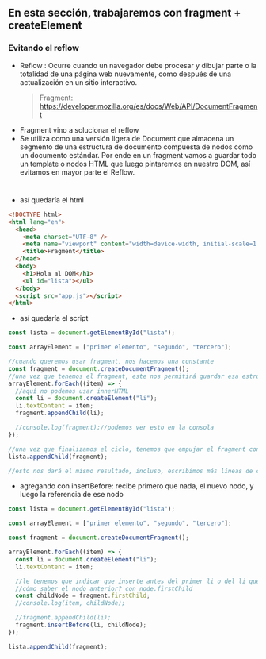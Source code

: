 ## En esta sección, trabajaremos con fragment + createElement

### Evitando el reflow

- Reflow : Ocurre cuando un navegador debe procesar y dibujar parte o la totalidad de una página web nuevamente, como después de una actualización en un sitio interactivo.
  > Fragment: https://developer.mozilla.org/es/docs/Web/API/DocumentFragment
- Fragment vino a solucionar el reflow
- Se utiliza como una versión ligera de Document que almacena un segmento de una estructura de documento compuesta de nodos como un documento estándar. Por ende en un fragment vamos a guardar todo un template o nodos HTML que luego pintaremos en nuestro DOM, así evitamos en mayor parte el Reflow.

#

- así quedaría el html

```html
<!DOCTYPE html>
<html lang="en">
  <head>
    <meta charset="UTF-8" />
    <meta name="viewport" content="width=device-width, initial-scale=1.0" />
    <title>Fragment</title>
  </head>
  <body>
    <h1>Hola al DOM</h1>
    <ul id="lista"></ul>
  </body>
  <script src="app.js"></script>
</html>
```

- así quedaría el script

```javascript
const lista = document.getElementById("lista");

const arrayElement = ["primer elemento", "segundo", "tercero"];

//cuando queremos usar fragment, nos hacemos una constante
const fragment = document.createDocumentFragment();
//una vez que tenemos el fragment, este nos permitirá guardar esa estructura antes de ser incoportada a nuestro HTML
arrayElement.forEach((item) => {
  //aquí no podemos usar innerHTML
  const li = document.createElement("li");
  li.textContent = item;
  fragment.appendChild(li);

  //console.log(fragment);//podemos ver esto en la consola
});

//una vez que finalizamos el ciclo, tenemos que empujar el fragment con appendChild
lista.appendChild(fragment);

//esto nos dará el mismo resultado, incluso, escribimos más líneas de código, pero es lo recomendable, porque evita o disminuye el reflow
```

- agregando con insertBefore: recibe primero que nada, el nuevo nodo, y luego la referencia de ese nodo

```javascript
const lista = document.getElementById("lista");

const arrayElement = ["primer elemento", "segundo", "tercero"];

const fragment = document.createDocumentFragment();

arrayElement.forEach((item) => {
  const li = document.createElement("li");
  li.textContent = item;

  //le tenemos que indicar que inserte antes del primer li o del li que se ingresó anteriormente
  //cómo saber el nodo anterior? con node.firstChild
  const childNode = fragment.firstChild;
  //console.log(item, childNode);

  //fragment.appendChild(li);
  fragment.insertBefore(li, childNode);
});

lista.appendChild(fragment);
```